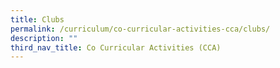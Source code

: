 ```yaml
---
title: Clubs
permalink: /curriculum/co-curricular-activities-cca/clubs/
description: ""
third_nav_title: Co Curricular Activities (CCA)
---
```


